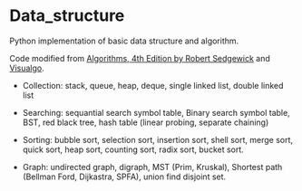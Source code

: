 # Data_structure

Python implementation of basic data structure and algorithm.

Code modified from [Algorithms, 4th Edition by Robert Sedgewick](https://algs4.cs.princeton.edu/home/) and [Visualgo](https://visualgo.net/en).

- Collection: stack, queue, heap, deque, single linked list, double linked list

- Searching: sequantial search symbol table, Binary search symbol table, BST, red black tree, hash table (linear probing, separate chaining)

- Sorting: bubble sort, selection sort, insertion sort, shell sort, merge sort, quick sort, heap sort, counting sort, radix sort, bucket sort.

- Graph: undirected graph, digraph, MST (Prim, Kruskal), Shortest path (Bellman Ford, Dijkastra, SPFA), union find disjoint set.
